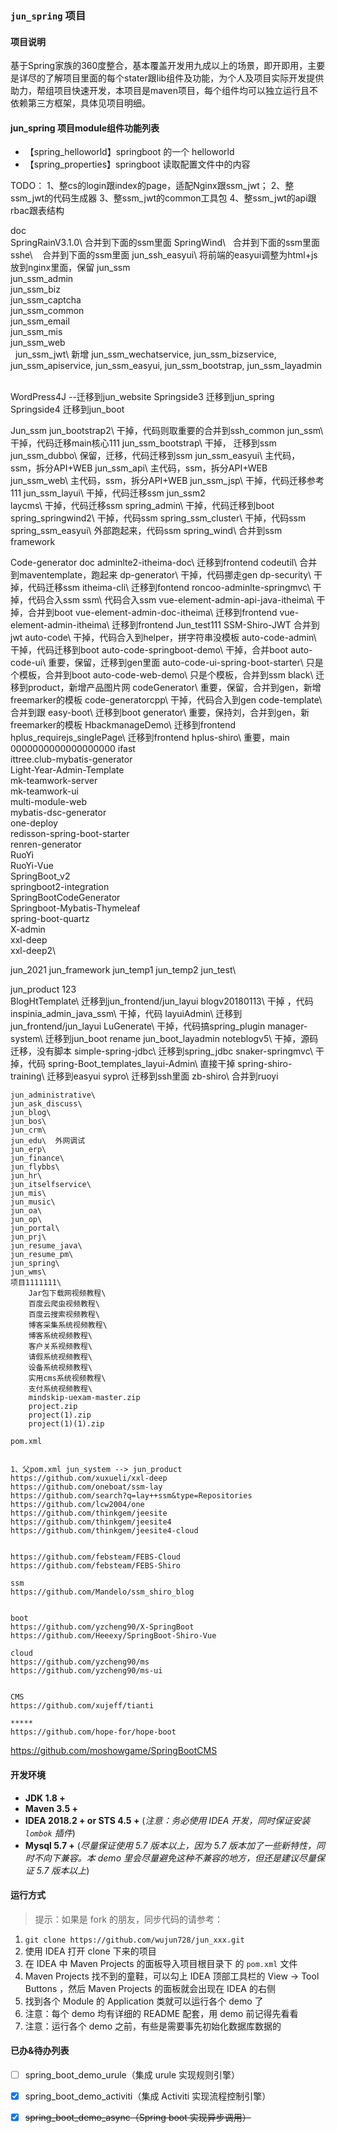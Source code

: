 ### `jun_spring` 项目

#### 项目说明
基于Spring家族的360度整合，基本覆盖开发用九成以上的场景，即开即用，主要是详尽的了解项目里面的每个stater跟lib组件及功能，为个人及项目实际开发提供助力，帮组项目快速开发，本项目是maven项目，每个组件均可以独立运行且不依赖第三方框架，具体见项目明细。



#### jun_spring  项目module组件功能列表
- 【spring_helloworld】springboot 的一个 helloworld  
- 【spring_properties】springboot 读取配置文件中的内容  

TODO：
1、整cs的login跟index的page，适配Nginx跟ssm_jwt；
2、整ssm_jwt的代码生成器
3、整ssm_jwt的common工具包
4、整ssm_jwt的api跟rbac跟表结构


doc\
SpringRainV3.1.0\ 合并到下面的ssm里面
SpringWind\   合并到下面的ssm里面
sshe\    合并到下面的ssm里面
jun_ssh_easyui\ 将前端的easyui调整为html+js放到nginx里面，保留
jun_ssm\
jun_ssm_admin\
jun_ssm_biz\
jun_ssm_captcha\
jun_ssm_common\
jun_ssm_email\
jun_ssm_mis\
jun_ssm_web\
 
jun_ssm_jwt\ 新增
jun_ssm_wechatservice,
jun_ssm_bizservice,
jun_ssm_apiservice,
jun_ssm_easyui,
jun_ssm_bootstrap,
jun_ssm_layadmin
 


WordPress4J  --迁移到jun_website
Springside3   迁移到jun_spring
Springside4   迁移到jun_boot

Jun_ssm
	jun_bootstrap2\   干掉，代码则取重要的合并到ssh_common
	jun_ssm\   干掉，代码迁移main核心111
	jun_ssm_bootstrap\   干掉， 迁移到ssm
	jun_ssm_dubbo\   保留，迁移，代码迁移到ssm
	jun_ssm_easyui\    主代码，ssm，拆分API+WEB
		jun_ssm_api\    主代码，ssm，拆分API+WEB
		jun_ssm_web\    主代码，ssm，拆分API+WEB
	jun_ssm_jsp\   干掉，代码迁移参考111
	jun_ssm_layui\    干掉，代码迁移ssm
	jun_ssm2\
		laycms\     干掉，代码迁移ssm
		spring_admin\   干掉，代码迁移到boot
		spring_springwind2\  干掉，代码ssm
		spring_ssm_cluster\  干掉，代码ssm
		spring_ssm_easyui\  外部跑起来，代码ssm
		spring_wind\    合并到ssm framework
		
		
Code-generator
	doc
		adminlte2-itheima-doc\  迁移到frontend
		codeutil\   合并到maventemplate，跑起来
		dp-generator\     干掉，代码挪走gen
		dp-security\   干掉，代码迁移ssm
		itheima-cli\     迁移到fontend
		roncoo-adminlte-springmvc\   干掉，代码合入ssm
		ssm\  代码合入ssm
		vue-element-admin-api-java-itheima\  干掉，合并到boot
		vue-element-admin-doc-itheima\  迁移到frontend
		vue-element-admin-itheima\    迁移到frontend
Jun_test111
	SSM-Shiro-JWT    合并到jwt
	auto-code\   干掉，代码合入到helper，拼字符串没模板
	auto-code-admin\  干掉，代码迁移到boot
	auto-code-springboot-demo\  干掉，合并boot
	auto-code-ui\  重要，保留，迁移到gen里面
	auto-code-ui-spring-boot-starter\   只是个模板，合并到boot
	auto-code-web-demo\    只是个模板，合并到ssm
	black\   迁移到product，新增产品图片网
	codeGenerator\   重要，保留，合并到gen，新增freemarker的模板
	code-generatorcpp\   干掉，代码合入到gen
	code-template\  合并到跟
	easy-boot\   迁移到boot
	generator\  重要，保持刘，合并到gen，新freemarker的模板
	HbackmanageDemo\   迁移到frontend
	hplus_requirejs_singlePage\  迁移到frontend
	hplus-shiro\   重要，main
0000000000000000000
	ifast\
	ittree.club-mybatis-generator\
	Light-Year-Admin-Template\
	mk-teamwork-server\
	mk-teamwork-ui\
	multi-module-web\
	mybatis-dsc-generator\
	one-deploy\
	redisson-spring-boot-starter\
	renren-generator\
	RuoYi\
	RuoYi-Vue\
	SpringBoot_v2\
	springboot2-integration\
	SpringBootCodeGenerator\
	Springboot-Mybatis-Thymeleaf\
	spring-boot-quartz\
	X-admin\
	xxl-deep\
	xxl-deep2\
	

jun_2021
jun_framework
jun_temp1
jun_temp2
jun_test\




jun_product
	123\
		BlogHtTemplate\  迁移到jun_frontend/jun_layui
		blogv20180113\  干掉 ，代码
		inspinia_admin_java_ssm\    干掉，代码
		layuiAdmin\   迁移到jun_frontend/jun_layui
		LuGenerate\   干掉，代码搞spring_plugin
		manager-system\  迁移到jun_boot rename jun_boot_layadmin
		noteblogv5\   干掉，源码迁移，没有脚本
		simple-spring-jdbc\  迁移到spring_jdbc
		snaker-springmvc\  干掉，代码
		spring-Boot_templates_layui-Admin\   直接干掉
		spring-shiro-training\  迁移到easyui
		sypro\  迁移到ssh里面
		zb-shiro\   合并到ruoyi
		
	jun_administrative\
	jun_ask_discuss\
	jun_blog\
	jun_bos\
	jun_crm\
	jun_edu\  外网调试
	jun_erp\
	jun_finance\
	jun_flybbs\
	jun_hr\
	jun_itselfservice\
	jun_mis\
	jun_music\
	jun_oa\
	jun_op\
	jun_portal\
	jun_prj\
	jun_resume_java\
	jun_resume_pm\
	jun_spring\
	jun_wms\
	项目1111111\
		Jar包下载网视频教程\
		百度云爬虫视频教程\
		百度云搜索视频教程\
		博客采集系统视频教程\
		博客系统视频教程\
		客户关系视频教程\
		请假系统视频教程\
		设备系统视频教程\
		实用cms系统视频教程\
		支付系统视频教程\
		mindskip-uexam-master.zip
		project.zip
		project(1).zip
		project(1)(1).zip
		
	pom.xml
	
	
	1、父pom.xml jun_system --> jun_product
	https://github.com/xuxueli/xxl-deep
	https://github.com/oneboat/ssm-lay
	https://github.com/search?q=lay++ssm&type=Repositories
	https://github.com/lcw2004/one
	https://github.com/thinkgem/jeesite
	https://github.com/thinkgem/jeesite4
	https://github.com/thinkgem/jeesite4-cloud
	
	
	https://github.com/febsteam/FEBS-Cloud
	https://github.com/febsteam/FEBS-Shiro
	
	ssm
	https://github.com/Mandelo/ssm_shiro_blog
	
	
	boot
	https://github.com/yzcheng90/X-SpringBoot
	https://github.com/Heeexy/SpringBoot-Shiro-Vue
	
	cloud
	https://github.com/yzcheng90/ms
	https://github.com/yzcheng90/ms-ui
	
	
	CMS
	https://github.com/xujeff/tianti
	
	*****
	https://github.com/hope-for/hope-boot  

https://github.com/moshowgame/SpringBootCMS


#### 开发环境

- **JDK 1.8 +**
- **Maven 3.5 +**
- **IDEA 2018.2 + or  STS 4.5 +** (*注意：务必使用 IDEA 开发，同时保证安装 `lombok` 插件*)
- **Mysql 5.7 +** (*尽量保证使用 5.7 版本以上，因为 5.7 版本加了一些新特性，同时不向下兼容。本 demo 里会尽量避免这种不兼容的地方，但还是建议尽量保证 5.7 版本以上*)

#### 运行方式

> 提示：如果是 fork 的朋友，同步代码的请参考：
1. `git clone https://github.com/wujun728/jun_xxx.git`
2. 使用 IDEA 打开 clone 下来的项目
3. 在 IDEA 中 Maven Projects 的面板导入项目根目录下 的 `pom.xml` 文件
4. Maven Projects 找不到的童鞋，可以勾上 IDEA 顶部工具栏的 View -> Tool Buttons ，然后 Maven Projects 的面板就会出现在 IDEA 的右侧
5. 找到各个 Module 的 Application 类就可以运行各个 demo 了
6. 注意：每个 demo 均有详细的 README 配套，用 demo 前记得先看看
7. 注意：运行各个 demo 之前，有些是需要事先初始化数据库数据的

#### 已办&待办列表
- [ ] spring_boot_demo_urule（集成  urule 实现规则引擎）
- [x] spring_boot_demo_activiti（集成 Activiti 实现流程控制引擎）
- [x] ~~spring_boot_demo_async（Spring boot 实现异步调用）~~

